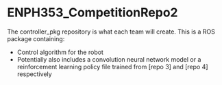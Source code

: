 # ENPH353_CompetitionRepo2

The controller_pkg repository is what each team will create. This is a ROS package containing:

- Control algorithm for the robot
- Potentially also includes a convolution neural network model or a reinforcement learning policy file trained from [repo 3] and [repo 4] respectively

